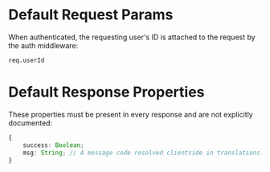 # Default Request Params

When authenticated, the requesting user's ID is attached to the request by the auth middleware:
```
req.userId
```


# Default Response Properties

These properties must be present in every response and are not explicitly documented:

```ts
{
    success: Boolean;
    msg: String; // A message code resolved clientside in translations.tsx
}
```
